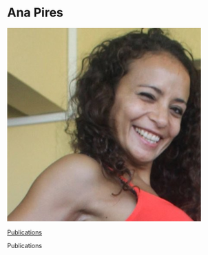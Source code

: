 # Ana Pires
[![pic](https://github.com/accpires/AnaPires/blob/main/transferir.png)](https://some-url.dev/)

[Publications]((here)[#publications])



Publications
